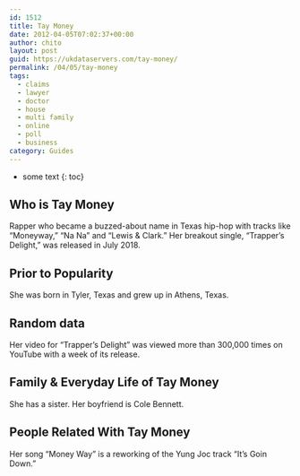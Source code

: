 ```yaml
---
id: 1512
title: Tay Money
date: 2012-04-05T07:02:37+00:00
author: chito
layout: post
guid: https://ukdataservers.com/tay-money/
permalink: /04/05/tay-money
tags:
  - claims
  - lawyer
  - doctor
  - house
  - multi family
  - online
  - poll
  - business
category: Guides
---
```


* some text
{: toc}
          
          
## Who is  Tay Money
                  
                  
                  
Rapper who became a buzzed-about name in Texas hip-hop with tracks like &#8220;Moneyway,&#8221; &#8220;Na Na&#8221; and &#8220;Lewis & Clark.&#8221; Her breakout single, &#8220;Trapper&#8217;s Delight,&#8221; was released in July 2018.
                  
                
                
                
## Prior to Popularity 
                  
                  
                  
She was born in Tyler, Texas and grew up in Athens, Texas.
                  
                
                
                
## Random data 
                  
                  
                  
Her video for &#8220;Trapper&#8217;s Delight&#8221; was viewed more than 300,000 times on YouTube with a week of its release. 
                  
                
                
                
## Family & Everyday Life of Tay Money
                  
                  
                  
She has a sister. Her boyfriend is Cole Bennett.
                  
                
                
                
## People Related With  Tay Money
                  
                  
                  
Her song &#8220;Money Way&#8221; is a reworking of the Yung Joc track &#8220;It&#8217;s Goin Down.&#8221; 
                  
                
              
            
          
          
          
    
    
  
